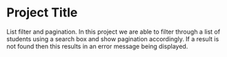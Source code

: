 # Project Title

List filter and pagination.
In this project we are able to filter through a list of students using a search box and show pagination accordingly.
If a result is not found then this results in an error message being displayed.
